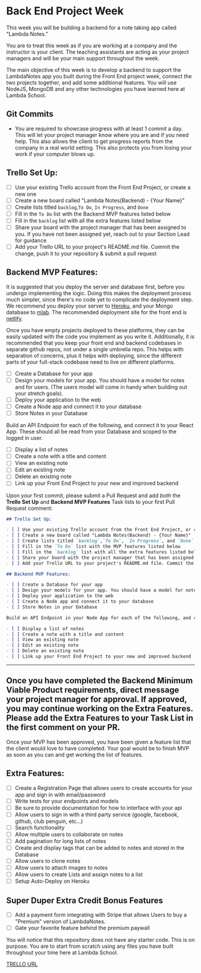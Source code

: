# Back End Project Week

This week you will be building a backend for a note taking app called "Lambda Notes."

You are to treat this week as if you are working at a company and the instructor is your client. The teaching assistants are acting as your project managers and will be your main support throughout the week.

The main objective of this week is to develop a backend to support the LambdaNotes app you built during the Front End project week, connect the two projects together, and add some additional features. You will use NodeJS, MongoDB and any other technologies you have learned here at Lambda School.

## Git Commits

- You are required to showcase progress with at least 1 commit a day. This will let your project manager know where you are and if you need help. This also allows the client to get progress reports from the company in a real world setting. This also protects you from losing your work if your computer blows up.

## Trello Set Up:

- [ ] Use your existing Trello account from the Front End Project, or create a new one
- [ ] Create a new board called "Lambda Notes(Backend) - {Your Name}"
- [ ] Create lists titled `backlog`,`To Do`, `In Progress`, and `Done`
- [ ] Fill in the `To Do` list with the Backend MVP features listed below
- [ ] Fill in the `backlog` list with all the extra features listed below
- [ ] Share your board with the project manager that has been assigned to you. If you have not been assigned yet, reach out to your Section Lead for guidance
- [ ] Add your Trello URL to your project's README.md file. Commit the change, push it to your repository & submit a pull request

## Backend MVP Features:

It is suggested that you deploy the server and database first, before you undergo implementing the logic. Doing this makes the deployment process much simpler, since there's no code yet to complicate the deployment step. We recommend you deploy your server to [Heroku](https://devcenter.heroku.com/articles/getting-started-with-nodejs#introduction), and your Mongo database to [mlab](https://docs.mlab.com/). The recommended deployment site for the front end is [netlify](https://www.netlify.com/blog/2016/09/29/a-step-by-step-guide-deploying-on-netlify/).

Once you have empty projects deployed to these platforms, they can be easily updated with the code you implement as you write it. Additionally, it is recommended that you keep your front end and backend codebases in separate github repos, not under a single umbrella repo. This helps with separation of concerns, plus it helps with deploying, since the different parts of your full-stack codebase need to live on different platforms.

- [ ] Create a Database for your app
- [ ] Design your models for your app. You should have a model for notes and for users. (The users model will come in handy when building out your stretch goals).
- [ ] Deploy your application to the web
- [ ] Create a Node app and connect it to your database
- [ ] Store Notes in your Database

Build an API Endpoint for each of the following, and connect it to your React App. These should all be read from your Database and scoped to the logged in user.

- [ ] Display a list of notes
- [ ] Create a note with a title and content
- [ ] View an existing note
- [ ] Edit an existing note
- [ ] Delete an existing note
- [ ] Link up your Front End Project to your new and improved backend

Upon your first commit, please submit a Pull Request and add _both_ the **Trello Set Up** and **Backend MVP Features** Task lists to your first Pull Request comment:

```markdown
## Trello Set Up:

- [ ] Use your existing Trello account from the Front End Project, or create a new one
- [ ] Create a new board called "Lambda Notes(Backend) - {Your Name}"
- [ ] Create lists titled `backlog`,`To Do`, `In Progress`, and `Done`
- [ ] Fill in the `To Do` list with the MVP features listed below
- [ ] Fill in the `backlog` list with all the extra features listed below
- [ ] Share your board with the project manager that has been assigned to you. If you have not been assigned yet, reach out to your Section Lead for guidance
- [ ] Add your Trello URL to your project's README.md file. Commit the change, push it to your repository & submit a pull request

## Backend MVP Features:

- [ ] Create a Database for your app
- [ ] Design your models for your app. You should have a model for notes and for users. (The users model will come in handy when building out your stretch goals).
- [ ] Deploy your application to the web
- [ ] Create a Node app and connect it to your database
- [ ] Store Notes in your Database

Build an API Endpoint in your Node App for each of the following, and connect them to your React App. These should all be read from your Database and scoped to the logged in user.

- [ ] Display a list of notes
- [ ] Create a note with a title and content
- [ ] View an existing note
- [ ] Edit an existing note
- [ ] Delete an existing note
- [ ] Link up your Front End Project to your new and improved backend
```

---

## Once you have completed the Backend Minimum Viable Product requirements, direct message your project manager for approval. If approved, you may continue working on the Extra Features. Please add the Extra Features to your Task List in the first comment on your PR.

Once your MVP has been approved, you have been given a feature list that the client would love to have completed. Your goal would be to finish MVP as soon as you can and get working the list of features.

## Extra Features:

- [ ] Create a Registration Page that allows users to create accounts for your app and sign in with email/password
- [ ] Write tests for your endpoints and models
- [ ] Be sure to provide documentation for how to interface with your api
- [ ] Allow users to sign in with a third party service (google, facebook, github, club penguin, etc...)
- [ ] Search functionality
- [ ] Allow multiple users to collaborate on notes
- [ ] Add pagination for long lists of notes
- [ ] Create and display tags that can be added to notes and stored in the Database
- [ ] Allow users to clone notes
- [ ] Allow users to attach images to notes
- [ ] Allow users to create Lists and assign notes to a list
- [ ] Setup Auto-Deploy on Heroku

## Super Duper Extra Credit Bonus Features

- [ ] Add a payment form integrating with Stripe that allows Users to buy a "Premium" version of LambdaNotes.
- [ ] Gate your favorite feature behind the premium paywall

You will notice that this repository does not have any starter code. This is on purpose. You are to start from scratch using any files you have built throughout your time here at Lambda School.

[TRELLO URL](https://trello.com/b/6W18iHpl/lambda-notes-backend)
